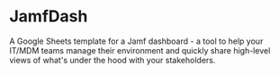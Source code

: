 # JamfDash
A Google Sheets template for a Jamf dashboard - a tool to help your IT/MDM teams manage their environment and quickly share high-level views of what's under the hood with your stakeholders.
